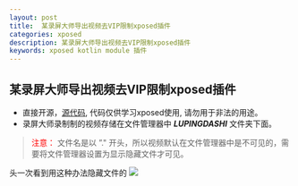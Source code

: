 ```yaml
---
layout: post
title:  某录屏大师导出视频去VIP限制xposed插件
categories: xposed
description: 某录屏大师导出视频去VIP限制xposed插件
keywords: xposed kotlin module 插件 
---
```



## 某录屏大师导出视频去VIP限制xposed插件
- 直接开源，[源代码](https://github.com/xiajun325/exposedModuleDemo), 代码仅供学习xposed使用, 请勿用于非法的用途。
- 录屏大师录制制的视频存储在文件管理器中 ***LUPINGDASHI*** 文件夹下面。  
       
> <font color="#ff0000">  注意：</font> 文件名是以 ”." 开头，所以视频默认在文件管理器中是不可见的，需要将文件管理器设置为显示隐藏文件才可见。     

     
       
       
头一次看到用这种办法隐藏文件的 ![](https://github.githubassets.com/images/icons/emoji/unicode/1f633.png)


    
        
        
        
        
        
       
       
       
  







